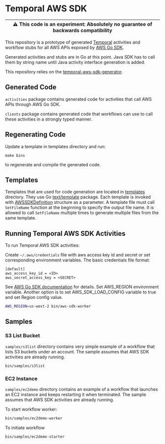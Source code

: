 # Temporal AWS SDK

| :warning: **This code is an experiment**: Absolutely no guarantee of backwards compatibility |
| --- |

This repository is a prototype of generated [Temporal](https://github.com/temporalio/) activities and workflow stubs for all AWS APIs
exposed by [AWS Go SDK](https://github.com/aws/aws-sdk-go).

Generated activities and stubs are in Go at this point.
Java SDK has to call them by string name until Java activity interface generation is added.

This repository relies on the [temporal-aws-sdk-generator](https://github.com/temporalio/temporal-aws-sdk-generator).

## Generated Code

`activities` package contains generated code for activities that call AWS APIs through AWS Go SDK.

`clients` package contains generated code that workflows can use to call these activities in a
strongly typed manner.

## Regenerating Code

Update a template in templates directory and run:
```
make bins
```
to regenerate and compile the generated code.

## Templates

Templates that are used for code generation are located in
[templates](templates) directory.
They use Go [text/template](https://golang.org/pkg/text/template/) package. Each template is invoked with
[AWSSDKDefinition](internal/definitions.go) structure as a parameter. A template file must call `SetFileName`
function at the beginning to specify the output file name.
It is allowed to call `SetFileName` multiple times to generate multiple files from the same template.

## Running Temporal AWS SDK Activities

To run Temporal AWS SDK activities:

Create `~/.aws/credentials` file with aws access key id and secret or set corresponding environment variables.
The basic credentials file format:
```
[default]
aws_access_key_id = <ID>
aws_secret_access_key = <SECRET>
```
See [AWS Go SDK documentation](https://docs.aws.amazon.com/sdk-for-go/v1/developer-guide/configuring-sdk.html) for details.
Set AWS_REGION environment variable. Another option is to set AWS_SDK_LOAD_CONFIG variable to true and set Region config value.
```bash
AWS_REGION=us-west-2 bin/aws-sdk-worker
```

## Samples

### S3 List Bucket

`samples/s3list` directory contains very simple example of a workflow that lists S3 buckets under an account. The sample
assumes that AWS SDK activities are already running.

```bash
bin/samples/s3list
```

### EC2 Instance

`samples/ec2demo` directory contains an example of a workflow that launches an EC2 instance and keeps
restarting it when terminated. The sample assumes that AWS SDK activities are already running.

To start workflow worker:
```bash
bin/samples/ec2demo-worker
```

To initiate workflow
```bash
bin/samples/ec2demo-starter
```
